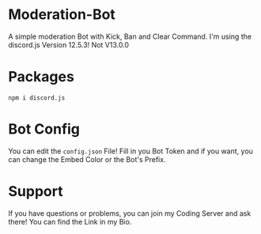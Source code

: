 # Moderation-Bot
A simple moderation Bot with Kick, Ban and Clear Command.
I'm using the discord.js Version 12.5.3! Not V13.0.0

# Packages
`npm i discord.js`

# Bot Config
You can edit the `config.json` File!
Fill in you Bot Token and if you want, 
you can change the Embed Color or the Bot's Prefix.

# Support
If you have questions or problems, you can join my Coding Server and ask there!
You can find the Link in my Bio.

